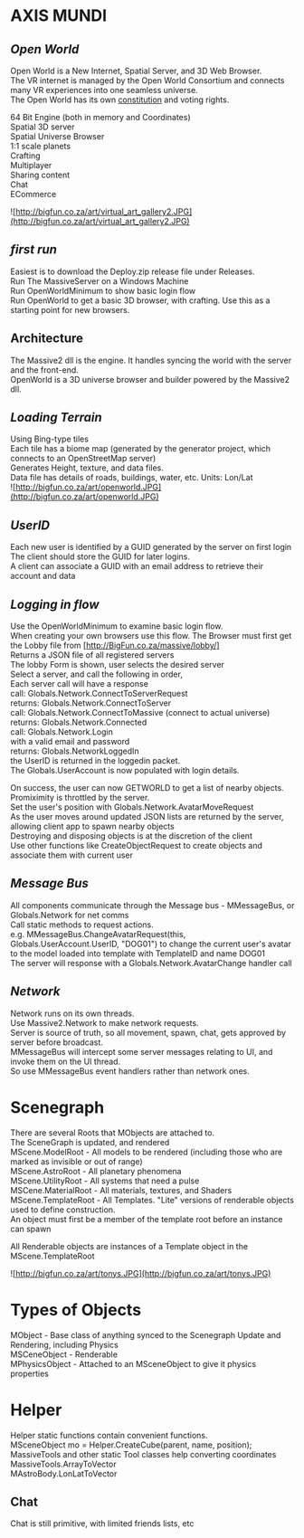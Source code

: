 # AXIS MUNDI 
## *Open World*
Open World is a New Internet, Spatial Server, and 3D Web Browser.  
The VR internet is managed by the Open World Consortium and connects many VR experiences into one seamless universe.  
The Open World has its own [constitution](http://bigfun.co.za/openworld/index.html) and voting rights.  

64 Bit Engine (both in memory and Coordinates)  
Spatial 3D server  
Spatial Universe Browser  
1:1 scale planets  
Crafting  
Multiplayer  
Sharing content  
Chat  
ECommerce  

![http://bigfun.co.za/art/virtual_art_gallery2.JPG](http://bigfun.co.za/art/virtual_art_gallery2.JPG)

## *first run*
Easiest is to download the Deploy.zip release file under Releases.  
Run The MassiveServer on a Windows Machine  
Run OpenWorldMinimum to show basic login flow  
Run OpenWorld to get a basic 3D browser, with crafting. Use this as a starting point for new browsers.  

## Architecture
The Massive2 dll is the engine.  It handles syncing the world with the server and the front-end.  
OpenWorld is a 3D universe browser and builder powered by the Massive2 dll.  

## *Loading Terrain*
Using Bing-type tiles  
Each tile has a biome map (generated by the generator project, which connects to an OpenStreetMap server)  
Generates Height, texture, and data files.  
Data file has details of roads, buildings, water, etc. Units: Lon/Lat  
![http://bigfun.co.za/art/openworld.JPG](http://bigfun.co.za/art/openworld.JPG)
 
## *UserID*
Each new user is identified by a GUID generated by the server on first login  
The client should store the GUID for later logins.  
A client can associate a GUID with an email address to retrieve their account and data  

## *Logging in flow*
Use the OpenWorldMinimum to examine basic login flow.  
When creating your own browsers use this flow.
The Browser must first get the Lobby file from [http://BigFun.co.za/massive/lobby/]  
Returns a JSON file of all registered servers  
The lobby Form is shown, user selects the desired server  
Select a server, and call the following in order,  
Each server call will have a response  
call: Globals.Network.ConnectToServerRequest  
returns: Globals.Network.ConnectToServer  
call:		Globals.Network.ConnectToMassive (connect to actual universe)  
returns: Globals.Network.Connected  
call:			Globals.Network.Login  
with a valid email and password  
returns: Globals.NetworkLoggedIn  
the UserID is returned in the loggedin packet.  
The Globals.UserAccount is now populated with login details.  

On success, the user can now GETWORLD to get a list of nearby objects.  Promiximity is throttled by the server.  
Set the user's position with Globals.Network.AvatarMoveRequest  
As the user moves around updated JSON lists are returned by the server, allowing client app to spawn nearby objects  
Destroying and disposing objects is at the discretion of the client  
Use other functions like CreateObjectRequest to create objects and associate them with current user  

## *Message Bus*
All components communicate through the Message bus - MMessageBus, or Globals.Network for net comms  
Call static methods to request actions.  
e.g. MMessageBus.ChangeAvatarRequest(this, Globals.UserAccount.UserID, "DOG01") to change the current user's avatar  
to the model loaded into template with TemplateID and name DOG01  
The server will response with a Globals.Network.AvatarChange handler call  
  
## *Network*
Network runs on its own threads.  
Use Massive2.Network to make network requests.  
Server is source of truth, so all movement, spawn, chat, gets approved by server before broadcast.  
MMessageBus will intercept some server messages relating to UI, and invoke them on the UI thread.  
So use MMessageBus event handlers rather than network ones.  

# Scenegraph
There are several Roots that MObjects are attached to.  
The SceneGraph is updated, and rendered  
MScene.ModelRoot - All models to be rendered (including those who are marked as invisible or out of range)  
MScene.AstroRoot - All planetary phenomena  
MScene.UtilityRoot - All systems that need a pulse  
MSCene.MaterialRoot - All materials, textures, and Shaders  
MScene.TemplateRoot - All Templates. "Lite" versions of renderable objects used to define construction.  
            An object must first be a member of the template root before an instance can spawn  
  
All Renderable objects are instances of a Template object in the MScene.TemplateRoot  

![http://bigfun.co.za/art/tonys.JPG](http://bigfun.co.za/art/tonys.JPG)

# Types of Objects
MObject - Base class of anything synced to the Scenegraph Update and Rendering, including Physics  
MSCeneObject - Renderable  
MPhysicsObject - Attached to an MSceneObject to give it physics properties  

# Helper
Helper static functions contain convenient functions.  
MSceneObject mo = Helper.CreateCube(parent, name, position);  
MassiveTools and other static Tool classes help converting coordinates  
MassiveTools.ArrayToVector  
MAstroBody.LonLatToVector  

## Chat
Chat is still primitive, with limited friends lists, etc  
